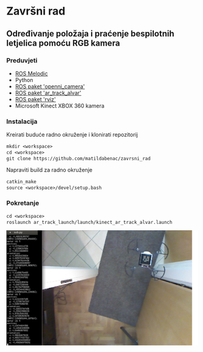 # Završni rad
## Određivanje položaja i praćenje bespilotnih letjelica pomoću RGB kamera

### Preduvjeti

* [ROS Melodic](https://wiki.ros.org/melodic)
* Python
* [ROS paket 'openni\_camera'](https://wiki.ros.org/openni_camera)
* [ROS paket 'ar\_track\_alvar'](https://wiki.ros.org/ar_track_alvar)
* [ROS paket 'rviz'](https://wiki.ros.org/rviz)
* Microsoft Kinect XBOX 360 kamera

### Instalacija
Kreirati buduće radno okruženje i klonirati repozitorij
```
mkdir <workspace>
cd <workspace>
git clone https://github.com/matildabenac/zavrsni_rad
```
Napraviti build za radno okruženje
```
catkin_make
source <workspace>/devel/setup.bash
```

### Pokretanje
```
cd <workspace>
roslaunch ar_track_launch/launch/kinect_ar_track_alvar.launch
```

![Prikaz rezultata pokretanja programa](tracking.png)
